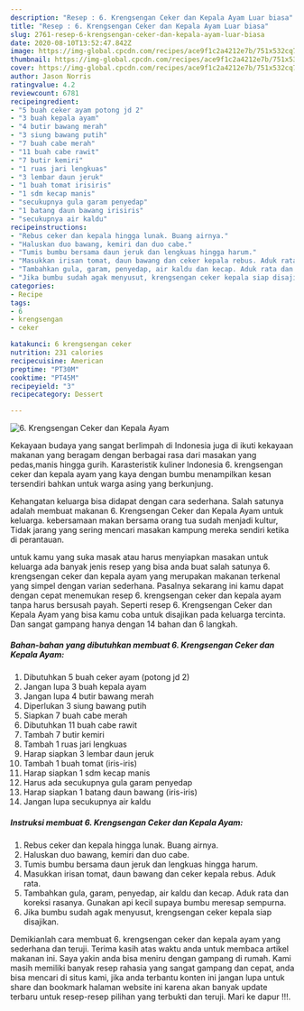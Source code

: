 ```yaml
---
description: "Resep : 6. Krengsengan Ceker dan Kepala Ayam Luar biasa"
title: "Resep : 6. Krengsengan Ceker dan Kepala Ayam Luar biasa"
slug: 2761-resep-6-krengsengan-ceker-dan-kepala-ayam-luar-biasa
date: 2020-08-10T13:52:47.842Z
image: https://img-global.cpcdn.com/recipes/ace9f1c2a4212e7b/751x532cq70/6-krengsengan-ceker-dan-kepala-ayam-foto-resep-utama.jpg
thumbnail: https://img-global.cpcdn.com/recipes/ace9f1c2a4212e7b/751x532cq70/6-krengsengan-ceker-dan-kepala-ayam-foto-resep-utama.jpg
cover: https://img-global.cpcdn.com/recipes/ace9f1c2a4212e7b/751x532cq70/6-krengsengan-ceker-dan-kepala-ayam-foto-resep-utama.jpg
author: Jason Norris
ratingvalue: 4.2
reviewcount: 6781
recipeingredient:
- "5 buah ceker ayam potong jd 2"
- "3 buah kepala ayam"
- "4 butir bawang merah"
- "3 siung bawang putih"
- "7 buah cabe merah"
- "11 buah cabe rawit"
- "7 butir kemiri"
- "1 ruas jari lengkuas"
- "3 lembar daun jeruk"
- "1 buah tomat irisiris"
- "1 sdm kecap manis"
- "secukupnya gula garam penyedap"
- "1 batang daun bawang irisiris"
- "secukupnya air kaldu"
recipeinstructions:
- "Rebus ceker dan kepala hingga lunak. Buang airnya."
- "Haluskan duo bawang, kemiri dan duo cabe."
- "Tumis bumbu bersama daun jeruk dan lengkuas hingga harum."
- "Masukkan irisan tomat, daun bawang dan ceker kepala rebus. Aduk rata."
- "Tambahkan gula, garam, penyedap, air kaldu dan kecap. Aduk rata dan koreksi rasanya. Gunakan api kecil supaya bumbu meresap sempurna."
- "Jika bumbu sudah agak menyusut, krengsengan ceker kepala siap disajikan."
categories:
- Recipe
tags:
- 6
- krengsengan
- ceker

katakunci: 6 krengsengan ceker 
nutrition: 231 calories
recipecuisine: American
preptime: "PT30M"
cooktime: "PT45M"
recipeyield: "3"
recipecategory: Dessert

---
```



![6. Krengsengan Ceker dan Kepala Ayam](https://img-global.cpcdn.com/recipes/ace9f1c2a4212e7b/751x532cq70/6-krengsengan-ceker-dan-kepala-ayam-foto-resep-utama.jpg)

Kekayaan budaya yang sangat berlimpah di Indonesia juga di ikuti kekayaan makanan yang beragam dengan berbagai rasa dari masakan yang pedas,manis hingga gurih. Karasteristik kuliner Indonesia 6. krengsengan ceker dan kepala ayam yang kaya dengan bumbu menampilkan kesan tersendiri bahkan untuk warga asing yang berkunjung.




Kehangatan keluarga bisa didapat dengan cara sederhana. Salah satunya adalah membuat makanan 6. Krengsengan Ceker dan Kepala Ayam untuk keluarga. kebersamaan makan bersama orang tua sudah menjadi kultur, Tidak jarang yang sering mencari masakan kampung mereka sendiri ketika di perantauan.

untuk kamu yang suka masak atau harus menyiapkan masakan untuk keluarga ada banyak jenis resep yang bisa anda buat salah satunya 6. krengsengan ceker dan kepala ayam yang merupakan makanan terkenal yang simpel dengan varian sederhana. Pasalnya sekarang ini kamu dapat dengan cepat menemukan resep 6. krengsengan ceker dan kepala ayam tanpa harus bersusah payah.
Seperti resep 6. Krengsengan Ceker dan Kepala Ayam yang bisa kamu coba untuk disajikan pada keluarga tercinta. Dan sangat gampang hanya dengan 14 bahan dan 6 langkah.


<!--inarticleads1-->

##### Bahan-bahan yang dibutuhkan membuat 6. Krengsengan Ceker dan Kepala Ayam:

1. Dibutuhkan 5 buah ceker ayam (potong jd 2)
1. Jangan lupa 3 buah kepala ayam
1. Jangan lupa 4 butir bawang merah
1. Diperlukan 3 siung bawang putih
1. Siapkan 7 buah cabe merah
1. Dibutuhkan 11 buah cabe rawit
1. Tambah 7 butir kemiri
1. Tambah 1 ruas jari lengkuas
1. Harap siapkan 3 lembar daun jeruk
1. Tambah 1 buah tomat (iris-iris)
1. Harap siapkan 1 sdm kecap manis
1. Harus ada secukupnya gula garam penyedap
1. Harap siapkan 1 batang daun bawang (iris-iris)
1. Jangan lupa secukupnya air kaldu




<!--inarticleads2-->

##### Instruksi membuat  6. Krengsengan Ceker dan Kepala Ayam:

1. Rebus ceker dan kepala hingga lunak. Buang airnya.
1. Haluskan duo bawang, kemiri dan duo cabe.
1. Tumis bumbu bersama daun jeruk dan lengkuas hingga harum.
1. Masukkan irisan tomat, daun bawang dan ceker kepala rebus. Aduk rata.
1. Tambahkan gula, garam, penyedap, air kaldu dan kecap. Aduk rata dan koreksi rasanya. Gunakan api kecil supaya bumbu meresap sempurna.
1. Jika bumbu sudah agak menyusut, krengsengan ceker kepala siap disajikan.




Demikianlah cara membuat 6. krengsengan ceker dan kepala ayam yang sederhana dan teruji. Terima kasih atas waktu anda untuk membaca artikel makanan ini. Saya yakin anda bisa meniru dengan gampang di rumah. Kami masih memiliki banyak resep rahasia yang sangat gampang dan cepat, anda bisa mencari di situs kami, jika anda terbantu konten ini jangan lupa untuk share dan bookmark halaman website ini karena akan banyak update terbaru untuk resep-resep pilihan yang terbukti dan teruji. Mari ke dapur !!!. 
